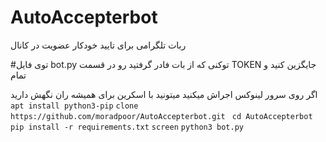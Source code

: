 # AutoAccepterbot
ربات تلگرامی برای تایید خودکار عضویت در کانال


#توی فایل bot.py توکنی که از بات فادر گرفتید رو در قسمت TOKEN جایگزین کنید و تمام

اگر روی سرور لینوکس اجراش میکنید میتونید با اسکرین برای همیشه ران نگهش دارید 
``` apt install python3-pip```
```clone https://github.com/moradpoor/AutoAccepterbot.git ```
```cd AutoAccepterbot```
``` pip install -r requirements.txt```
```screen``` 
```python3 bot.py```
